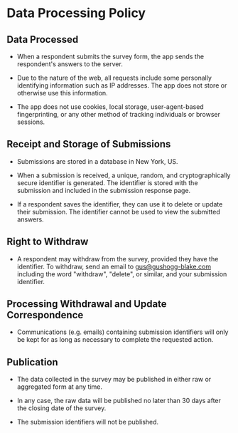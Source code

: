 <script lang="ts">
import {onMount, getContext} from "svelte";


</script>

<style lang="scss">

</style>

# Data Processing Policy

## Data Processed

- When a respondent submits the survey form, the app sends the respondent's answers to the server.

- Due to the nature of the web, all requests include some personally identifying information such as IP addresses. The app does not store or otherwise use this information.

- The app does not use cookies, local storage, user-agent-based fingerprinting, or any other method of tracking individuals or browser sessions.

## Receipt and Storage of Submissions

- Submissions are stored in a database in New York, US.

- When a submission is received, a unique, random, and cryptographically secure identifier is generated. The identifier is stored with the submission and included in the submission response page.

- If a respondent saves the identifier, they can use it to delete or update their submission. The identifier cannot be used to view the submitted answers.

## Right to Withdraw

- A respondent may withdraw from the survey, provided they have the identifier. To withdraw, send an email to [gus@gushogg-blake.com](mailto:gus@gushogg-blake.com) including the word "withdraw", "delete", or similar, and your submission identifier.

## Processing Withdrawal and Update Correspondence

- Communications (e.g. emails) containing submission identifiers will only be kept for as long as necessary to complete the requested action.

## Publication

- The data collected in the survey may be published in either raw or aggregated form at any time.

- In any case, the raw data will be published no later than 30 days after the closing date of the survey.

- The submission identifiers will not be published.
